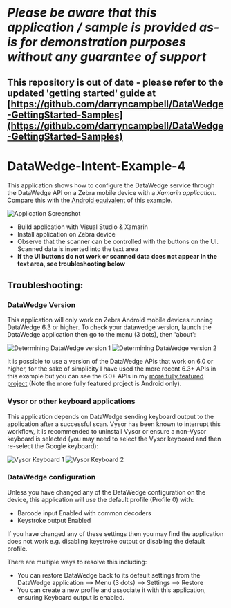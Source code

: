 *Please be aware that this application / sample is provided as-is for demonstration purposes without any guarantee of support*
=========================================================

## This repository is out of date - please refer to the updated 'getting started' guide at [https://github.com/darryncampbell/DataWedge-GettingStarted-Samples](https://github.com/darryncampbell/DataWedge-GettingStarted-Samples) 

# DataWedge-Intent-Example-4

This application shows how to configure the DataWedge service through the DataWedge API on a Zebra mobile device with a *Xamarin application*.  Compare this with the [Android equivalent](https://github.com/darryncampbell/DataWedge-Intent-Example-2) of this example.

![Application Screenshot](https://raw.githubusercontent.com/darryncampbell/DataWedge-Intent-Example-4/master/screenshots/001.png?raw=true)

* Build application with Visual Studio & Xamarin
* Install application on Zebra device
* Observe that the scanner can be controlled with the buttons on the UI.  Scanned data is inserted into the text area
* **If the UI buttons do not work or scanned data does not appear in the text area, see troubleshooting below**

##  Troubleshooting:
### DataWedge Version
This application will only work on Zebra Android mobile devices running DataWedge 6.3 or higher.  To check your datawedge version, launch the DataWedge application then go to the menu (3 dots), then 'about':

![Determining DataWedge version 1](https://raw.githubusercontent.com/darryncampbell/DataWedge-Intent-Example-2/master/images/dw_version_1.png?raw=true)
![Determining DataWedge version 2](https://raw.githubusercontent.com/darryncampbell/DataWedge-Intent-Example-2/master/images/dw_version_2.png?raw=true)

It is possible to use a version of the DataWedge APIs that work on 6.0 or higher, for the sake of simplicity I have used the more recent 6.3+ APIs in this example but you can see the 6.0+ APIs in my [more fully featured project](https://github.com/darryncampbell/DataWedge-API-Exerciser) (Note the more fully featured project is Android only).

### Vysor or other keyboard applications
This application depends on DataWedge sending keyboard output to the application after a successful scan.  Vysor has been known to interrupt this workflow, it is recommended to uninstall Vysor or ensure a non-Vysor keyboard is selected (you may need to select the Vysor keyboard and then re-select the Google keyboard):

![Vysor Keyboard 1](https://raw.githubusercontent.com/darryncampbell/DataWedge-Intent-Example-2/master/images/vysor_1.png?raw=true)
![Vysor Keyboard 2](https://raw.githubusercontent.com/darryncampbell/DataWedge-Intent-Example-2/master/images/vysor_2.png?raw=true)


### DataWedge configuration
Unless you have changed any of the DataWedge configuration on the device, this application will use the default profile (Profile 0) with:
* Barcode input Enabled with common decoders
* Keystroke output Enabled

If you have changed any of these settings then you may find the application does not work e.g. disabling keystroke output or disabling the default profile.

There are multiple ways to resolve this including:
* You can restore DataWedge back to its default settings from the DataWedge application --> Menu (3 dots) --> Settings --> Restore 
* You can create a new profile and associate it with this application, ensuring Keyboard output is enabled.

